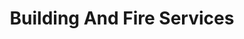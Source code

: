 ---
title: "Building And Fire Services"
url: /whangarei/building-and-fire-services/
shop: wholesale
---